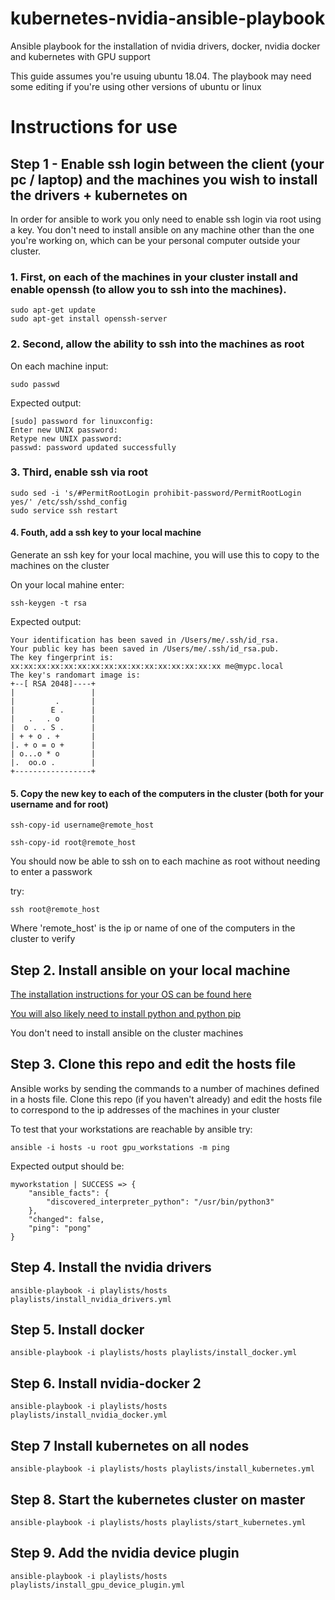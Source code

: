 # kubernetes-nvidia-ansible-playbook
Ansible playbook for the installation of nvidia drivers, docker, nvidia docker and kubernetes with GPU support

This guide assumes you're usuing ubuntu 18.04. The playbook may need some editing if you're using other versions of ubuntu or linux

# Instructions for use

## Step 1 - Enable ssh login between the client (your pc / laptop) and the machines you wish to install the drivers + kubernetes on

In order for ansible to work you only need to enable ssh login via root using a key. You don't need to install ansible on any machine other than the one you're working on, which can be your personal computer outside your cluster.

### 1. First, on each of the machines in your cluster install and enable openssh (to allow you to ssh into the machines).

~~~~
sudo apt-get update
sudo apt-get install openssh-server
~~~~

### 2. Second, allow the ability to ssh into the machines as root

On each machine input:
~~~~
sudo passwd
~~~~

Expected output:
~~~~
[sudo] password for linuxconfig: 
Enter new UNIX password: 
Retype new UNIX password: 
passwd: password updated successfully
~~~~

### 3. Third, enable ssh via root
~~~~
sudo sed -i 's/#PermitRootLogin prohibit-password/PermitRootLogin yes/' /etc/ssh/sshd_config
sudo service ssh restart
~~~~

#### 4. Fouth, add a ssh key to your local machine

Generate an ssh key for your local machine, you will use this to copy to the machines on the cluster

On your local mahine enter:

~~~~
ssh-keygen -t rsa
~~~~

Expected output:

~~~~
Your identification has been saved in /Users/me/.ssh/id_rsa.
Your public key has been saved in /Users/me/.ssh/id_rsa.pub.
The key fingerprint is:
xx:xx:xx:xx:xx:xx:xx:xx:xx:xx:xx:xx:xx:xx:xx:xx me@mypc.local
The key's randomart image is:
+--[ RSA 2048]----+
|                 |
|         .       |
|        E .      |
|   .   . o       |
|  o . . S .      |
| + + o . +       |
|. + o = o +      |
| o...o * o       |
|.  oo.o .        |
+-----------------+
~~~~

#### 5. Copy the new key to each of the computers in the cluster (both for your username and for root)

~~~~
ssh-copy-id username@remote_host
~~~~

~~~~
ssh-copy-id root@remote_host
~~~~

You should now be able to ssh on to each machine as root without needing to enter a passwork

try:

~~~~
ssh root@remote_host
~~~~

Where 'remote_host' is the ip or name of one of the computers in the cluster to verify

## Step 2. Install ansible on your local machine

[The installation instructions for your OS can be found here](https://docs.ansible.com/ansible/latest/installation_guide/intro_installation.html)

[You will also likely need to install python and python pip](https://www.python.org/downloads/)

You don't need to install ansible on the cluster machines

## Step 3. Clone this repo and edit the hosts file
Ansible works by sending the commands to a number of machines defined in a hosts file. Clone this repo (if you haven't already) and edit the hosts file to correspond to the ip addresses of the machines in your cluster

To test that your workstations are reachable by ansible try:

~~~~
ansible -i hosts -u root gpu_workstations -m ping
~~~~

Expected output should be:

~~~~
myworkstation | SUCCESS => {
    "ansible_facts": {
        "discovered_interpreter_python": "/usr/bin/python3"
    }, 
    "changed": false, 
    "ping": "pong"
}
~~~~

## Step 4. Install the nvidia drivers

~~~~
ansible-playbook -i playlists/hosts playlists/install_nvidia_drivers.yml
~~~~

## Step 5. Install docker 

~~~~
ansible-playbook -i playlists/hosts playlists/install_docker.yml
~~~~

## Step 6. Install nvidia-docker 2

~~~~
ansible-playbook -i playlists/hosts playlists/install_nvidia_docker.yml
~~~~

## Step 7 Install kubernetes on all nodes

~~~~
ansible-playbook -i playlists/hosts playlists/install_kubernetes.yml
~~~~

## Step 8. Start the kubernetes cluster on master

~~~~
ansible-playbook -i playlists/hosts playlists/start_kubernetes.yml
~~~~

## Step 9. Add the nvidia device plugin

~~~~
ansible-playbook -i playlists/hosts playlists/install_gpu_device_plugin.yml
~~~~